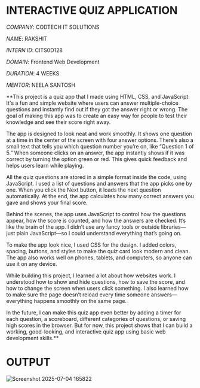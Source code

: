 # INTERACTIVE QUIZ APPLICATION

*COMPANY*: CODTECH IT SOLUTIONS

*NAME*: RAKSHIT

*INTERN ID*: CITS0D128

*DOMAIN*: Frontend Web Development

*DURATION*: 4 WEEKS

*MENTOR*: NEELA SANTOSH

**This project is a quiz app that I made using HTML, CSS, and JavaScript. It's a fun and simple website where users can answer multiple-choice questions and instantly find out if they got the answer right or wrong. The goal of making this app was to create an easy way for people to test their knowledge and see their score right away.

The app is designed to look neat and work smoothly. It shows one question at a time in the center of the screen with four answer options. There’s also a small text that tells you which question number you’re on, like “Question 1 of 5.” When someone clicks on an answer, the app instantly shows if it was correct by turning the option green or red. This gives quick feedback and helps users learn while playing.

All the quiz questions are stored in a simple format inside the code, using JavaScript. I used a list of questions and answers that the app picks one by one. When you click the Next button, it loads the next question automatically. At the end, the app calculates how many correct answers you gave and shows your final score.

Behind the scenes, the app uses JavaScript to control how the questions appear, how the score is counted, and how the answers are checked. It’s like the brain of the app. I didn’t use any fancy tools or outside libraries—just plain JavaScript—so I could understand everything that’s going on.

To make the app look nice, I used CSS for the design. I added colors, spacing, buttons, and styles to make the quiz card look modern and clean. The app also works well on phones, tablets, and computers, so anyone can use it on any device.

While building this project, I learned a lot about how websites work. I understood how to show and hide questions, how to save the score, and how to change the screen when users click something. I also learned how to make sure the page doesn’t reload every time someone answers—everything happens smoothly on the same page.

In the future, I can make this quiz app even better by adding a timer for each question, a scoreboard, different categories of questions, or saving high scores in the browser. But for now, this project shows that I can build a working, good-looking, and interactive quiz app using basic web development skills.**

# OUTPUT

![Screenshot 2025-07-04 165822](https://github.com/user-attachments/assets/347e4976-64d3-454c-a6a6-918c18e35017)
